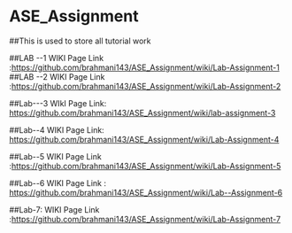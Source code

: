 # ASE_Assignment
##This is used to store all tutorial work

##LAB --1
WIKI Page Link :https://github.com/brahmani143/ASE_Assignment/wiki/Lab-Assignment-1
##LAB --2
WIKI Page Link :https://github.com/brahmani143/ASE_Assignment/wiki/Lab-Assignment-2

##Lab---3
WIkI  Page Link: https://github.com/brahmani143/ASE_Assignment/wiki/lab-assignment-3

##Lab--4
WIKI Page Link: https://github.com/brahmani143/ASE_Assignment/wiki/Lab-Assignment-4

##Lab--5
WIKI Page Link :https://github.com/brahmani143/ASE_Assignment/wiki/Lab-Assignment-5

##Lab--6
WIKI Page Link : https://github.com/brahmani143/ASE_Assignment/wiki/Lab--Assignment-6

##Lab-7:
WIKI Page Link :https://github.com/brahmani143/ASE_Assignment/wiki/Lab-Assignment-7
